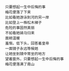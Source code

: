     只要想起一生中后悔的事
    梅花便落了下来
    比如看她游泳到河的另一岸
    比如登上一株松木梯子
    危险的事固然美丽
    不如看她骑马归来
    面颊温暖
    羞惭。低下头，回答着皇帝
    一面镜子永远等候她
    让她坐到镜中常坐的地方
    望着窗外，只要想起一生中后悔的事
    梅花便落满了南山